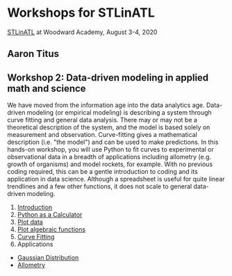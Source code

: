 # Workshops for STLinATL

[STLinATL](https://stlinatl.com/) at Woodward Academy, August 3-4, 2020

## Aaron Titus

## Workshop 2: Data-driven modeling in applied math and science

We have moved from the information age into the data analytics age. Data-driven modeling (or empirical modeling) is describing a system through curve fitting and general data  analysis. There may or may not be a theoretical description of the system, and the model is based solely on measurement and observation. Curve-fitting gives a mathematical description (i.e. "the model") and can be used to make predictions. In this hands-on workshop, you will use Python to fit curves to experimental or observational data in a breadth of applications including allometry (e.g. growth of organisms) and model rockets, for example. With no previous coding required, this can be a gentle introduction to coding and its application in data science. Although a spreadsheet is useful for quite linear trendlines and a few other functions, it does not scale to general data-driven modeling.


1. [Introduction](https://colab.research.google.com/github/atitus/STLinATL/blob/master/workshop2/01-introduction/01-introduction.ipynb)
2. [Python as a Calculator](https://colab.research.google.com/github/atitus/STLinATL/blob/master/workshop2/02-python-calc/02-python-calculator.ipynb)
3. [Plot data](https://colab.research.google.com/github/atitus/STLinATL/blob/master/workshop2/03-plot-data/03-plot-data.ipynb)
4. [Plot algebraic functions](https://colab.research.google.com/github/atitus/STLinATL/blob/master/workshop2/04-plot-functions/04-plot-functions.ipynb)
5. [Curve Fitting](https://colab.research.google.com/github/atitus/STLinATL/blob/master/workshop2/05-curve-fitting/05-curve-fitting.ipynb)
6. Applications
  - [Gaussian Distribution](https://colab.research.google.com/github/atitus/STLinATL/blob/master/workshop2/06-applications/gaussian.ipynb)
  - [Allometry](https://colab.research.google.com/github/atitus/STLinATL/blob/master/workshop2/06-applications/allometry.ipynb)